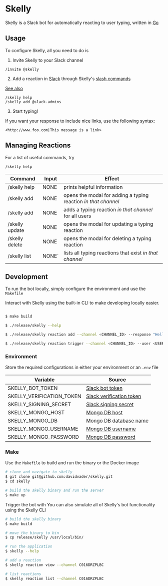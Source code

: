 # Skelly

Skelly is a Slack bot for automatically reacting to user typing, written in [Go](https://golang.org/)

## Usage

To configure Skelly, all you need to do is

1. Invite Skelly to your Slack channel

```
/invite @skelly
```

2. Add a reaction in [Slack](https://slack.com/) through Skelly's [slash commands](https://slack.com/help/articles/201259356-Use-built-in-slash-commands)

[See also](https://api.slack.com/interactivity/slash-commands)

```
/skelly help
/skelly add @slack-admins
```

3. Start typing!

If you want your response to include nice links, use the following syntax:

```none
<http://www.foo.com|This message is a link>
```

## Managing Reactions

For a list of useful commands, try

```
/skelly help
```

| Command  | Input | Effect |
| ------------------- | -------- | ------------- |
| /skelly help  | NONE | prints helpful information |
| /skelly add  | NONE | opens the modal for adding a typing reaction _in that channel_ |
| /skelly add | NONE | adds a typing reaction _in that channel_ for all users |
| /skelly update | NONE | opens the modal for updating a typing reaction |
| /skelly delete | NONE | opens the modal for deleting a typing reaction |
| /skelly list  | NONE` | lists all typing reactions that exist _in that channel_ |



## Development

To run the bot locally, simply configure the environment and use the `Makefile`

Interact with Skelly using the built-in CLI to make developing locally easier.

```bash

$ make build

$ ./release/skelly --help

$ ./release/skelly reaction add --channel <CHANNEL_ID> --response "Hello!"

$ ./release/skelly reaction trigger --channel <CHANNEL_ID> --user <USER_ID>

```

### Environment

Store the required configurations in either your environment or an `.env` file

| Variable  | Source |
| ------------- | ------------- |
| SKELLY_BOT_TOKEN  | [Slack bot token](https://api.slack.com/authentication/token-types#granular_bot) |
| SKELLY_VERIFICATION_TOKEN  | [Slack verification token](https://api.slack.com/authentication/verifying-requests-from-slack) |
| SKELLY_SIGNING_SECRET | [Slack signing secret](https://api.slack.com/authentication/verifying-requests-from-slack) |
| SKELLY_MONGO_HOST | [Mongo DB host](https://docs.mongodb.com/manual/reference/program/mongo/) |
| SKELLY_MONGO_DB | [Mongo DB database name](https://docs.mongodb.com/manual/reference/program/mongo/) |
| SKELLY_MONGO_USERNAME | [Mongo DB username](https://docs.mongodb.com/manual/tutorial/enable-authentication/) |
| SKELLY_MONGO_PASSWORD | [Mongo DB password](https://docs.mongodb.com/manual/tutorial/enable-authentication/) |

### Make

Use the `Makefile` to build and run the binary or the Docker image

```bash
# clone and navigate to skelly
$ git clone git@github.com:davidvader/skelly.git
$ cd skelly

# build the skelly binary and run the server
$ make up
```

Trigger the bot with 
You can also simulate all of Skelly's bot functionality using the Skelly CLI

```bash
# build the skelly binary
$ make build

# move the binary to bin
$ cp release/skelly /usr/local/bin/

# run the application
$ skelly --help

# add a reaction
$ skelly reaction view --channel C016DRZPLBC

# list reactions
$ skelly reaction list --channel C016DRZPLBC
```

